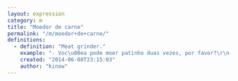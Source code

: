 ```yaml
---
layout: expression
category: m
title: "Moedor de carne"
permalink: "/m/moedor+de+carne/"
definitions:
  - definition: "Meat grinder."
    example: "- Voc\u00ea pode moer patinho duas vezes, por favor?\r\n- N\u00e3o d\u00e1 Senhora, o moedor de carne quebrou."
    created: "2014-06-08T23:15:03"
    author: "kinow"
---
```

